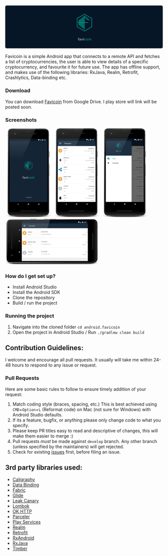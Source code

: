 ![banner](/img/github_banner.png)

Favicoin is a simple Android app that connects to a remote API and fetches a list of cryptocurrencies,
the user is able to view details of a specific cryptocurrency, and favourite it for future use. The
app has offline support, and makes use of the following libraries: RxJava, Realm, Retrofit, Crashlytics, Data-binding etc.

### Download

You can download [Favicoin](https://drive.google.com/drive/folders/1XF157ZTtaF5sesjzJDWSyzHVqMXBWzvJ) from Google Drive. I play store will link will be posted soon.

### Screenshots

![sc1](/img/sc1.png)  ![sc2](/img/sc2.png)  ![sc3](/img/sc3.png)  ![sc4](/img/sc4.png)

### How do I get set up?

* Install Android Studio
* Install the Android SDK
* Clone the repository
* Build / run the project

### Running the project

1. Navigate into the cloned folder `cd android.favicoin`
2. Open the project in Android Studio / Run `./gradlew clean build`

## Contribution Guidelines:

I welcome and encourage all pull requests. It usually will take me within 24-48 hours to respond to any issue or request.

### Pull Requests

Here are some basic rules to follow to ensure timely addition of your request:

  1. Match coding style (braces, spacing, etc.) This is best achieved using `CMD`+`Option`+`L` (Reformat code) on Mac (not sure for Windows) with Android Studio defaults.
  2. If its a feature, bugfix, or anything please only change code to what you specify.
  3. Please keep PR titles easy to read and descriptive of changes, this will make them easier to merge :)
  4. Pull requests _must_ be made against `develop` branch. Any other branch (unless specified by the maintainers) will get rejected.
  5. Check for existing [issues](https://github.com/nicolaspearson/android.favicoin/issues) first, before filing an issue.

## 3rd party libraries used:

* [Caligraphy](https://github.com/chrisjenx/Calligraphy)
* [Data Binding](https://developer.android.com/topic/libraries/data-binding/index.html)
* [Fabric](https://docs.fabric.io/android/fabric/overview.html)
* [Glide](https://github.com/bumptech/glide)
* [Leak Canary](https://github.com/square/leakcanary)
* [Lombok](https://projectlombok.org/setup/android)
* [OK HTTP](https://github.com/square/okhttp)
* [Parceler](https://github.com/johncarl81/parceler)
* [Play Services](https://developers.google.com/android/guides/overview)
* [Realm](https://github.com/realm/realm-java)
* [Retrofit](https://github.com/square/retrofit)
* [RxAndroid](https://github.com/ReactiveX/RxAndroid)
* [RxJava](https://github.com/ReactiveX/RxJava)
* [Timber](https://github.com/JakeWharton/timber)
